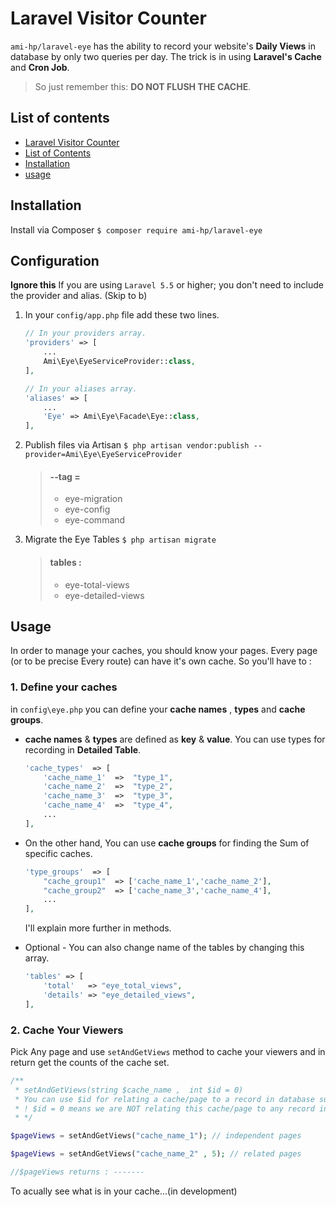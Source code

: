 
# Laravel Visitor Counter
`ami-hp/laravel-eye` has the ability to record your website's **Daily Views** in database by only two queries per day.  The trick is in using **Laravel's Cache** and **Cron Job**.
>  So just remember this: **DO NOT FLUSH THE CACHE**.

## List of contents
- [Laravel Visitor Counter](#laravel-visitor-counter)
- [List of Contents](#list-of-contents)
- [Installation](#Installation)
- [usage](#usage)

## Installation
Install via Composer
`$ composer require ami-hp/laravel-eye`

## Configuration
**Ignore this** If you are using  `Laravel 5.5`  or higher;  you don't need to include the provider and alias. (Skip to b)

1. In your  `config/app.php`  file add these two lines.
	```php
	// In your providers array.
	'providers' => [
	    ...
	    Ami\Eye\EyeServiceProvider::class,
	],

	// In your aliases array.
	'aliases' => [
	    ...
	    'Eye' => Ami\Eye\Facade\Eye::class,
	],
	```
2. Publish files via Artisan
	`$ php artisan vendor:publish --provider=Ami\Eye\EyeServiceProvider`

	> #### --tag =
	> 	- eye-migration
	> 	- eye-config
	> 	- eye-command
3. Migrate the Eye Tables
	`$ php artisan migrate`
	> #### tables :
	> 	- eye-total-views
	> 	- eye-detailed-views
	
## Usage 
In order to manage your caches, you should know your pages. Every page (or to be precise Every route) can have it's own cache. So you'll have to :
### 1. Define your caches
in `config\eye.php` you can define your **cache names** , **types** and **cache groups**.
-  **cache names** & **types** are defined as **key** & **value**. You can use types for recording in **Detailed Table**. 
	
	```php
	'cache_types'  => [
		'cache_name_1'  =>  "type_1",
		'cache_name_2'  =>  "type_2",
		'cache_name_3'  =>  "type_3",
		'cache_name_4'  =>  "type_4",
		...
	],
	```
- On the other hand, You can use **cache groups** for finding the Sum of specific caches.
	```php
	'type_groups'  => [
		"cache_group1"  => ['cache_name_1','cache_name_2'],
		"cache_group2"  => ['cache_name_3','cache_name_4'],
		...
	],
	```
	I'll explain more further in methods.

- Optional - You can also change name of the tables by changing this array.
	```php
	'tables' => [
        'total'   => "eye_total_views",
        'details' => "eye_detailed_views",
    ],
	```

### 2. Cache Your Viewers
Pick Any page and use `setAndGetViews` method to cache your viewers and in return get the counts of the cache set.
```php
/** 
 * setAndGetViews(string $cache_name ,  int $id = 0) 
 * You can use $id for relating a cache/page to a record in database such as a Product or Article
 * ! $id = 0 means we are NOT relating this cache/page to any record in database
 * */

$pageViews = setAndGetViews("cache_name_1"); // independent pages

$pageViews = setAndGetViews("cache_name_2" , 5); // related pages

//$pageViews returns : -------

```
To acually see what is in your cache...(in development)